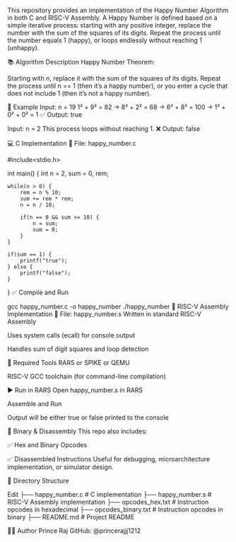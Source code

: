 This repository provides an implementation of the Happy Number Algorithm in both C and RISC-V Assembly. A Happy Number is defined based on a simple iterative process: starting with any positive integer, replace the number with the sum of the squares of its digits. Repeat the process until the number equals 1 (happy), or loops endlessly without reaching 1 (unhappy).

📚 Algorithm Description
Happy Number Theorem:

Starting with n, replace it with the sum of the squares of its digits. Repeat the process until n == 1 (then it’s a happy number), or you enter a cycle that does not include 1 (then it’s not a happy number).

🔁 Example
Input: n = 19
1² + 9² = 82 → 8² + 2² = 68 → 6² + 8² = 100 → 1² + 0² + 0² = 1
✅ Output: true

Input: n = 2
This process loops without reaching 1.
❌ Output: false

💻 C Implementation
📄 File: happy_number.c

#include<stdio.h>

int main() {
    int n = 2, sum = 0, rem;

    while(n > 0) {
        rem = n % 10;
        sum += rem * rem;
        n = n / 10;

        if(n == 0 && sum >= 10) {
            n = sum;
            sum = 0;
        }
    }

    if(sum == 1) {
        printf("true");
    } else {
        printf("false");
    }
}
✅ Compile and Run

gcc happy_number.c -o happy_number
./happy_number
🧾 RISC-V Assembly Implementation
📄 File: happy_number.s
Written in standard RISC-V Assembly

Uses system calls (ecall) for console output

Handles sum of digit squares and loop detection

🔧 Required Tools
RARS or SPIKE or QEMU

RISC-V GCC toolchain (for command-line compilation)

▶️ Run in RARS
Open happy_number.s in RARS

Assemble and Run

Output will be either true or false printed to the console

🧠 Binary & Disassembly
This repo also includes:

✅ Hex and Binary Opcodes

✅ Disassembled Instructions
Useful for debugging, microarchitecture implementation, or simulator design.

📁 Directory Structure

Edit
├── happy_number.c         # C implementation
├── happy_number.s         # RISC-V Assembly implementation
├── opcodes_hex.txt        # Instruction opcodes in hexadecimal
├── opcodes_binary.txt     # Instruction opcodes in binary
├── README.md              # Project README

🙋‍♂️ Author
Prince Raj
GitHub: @princerajjj1212



